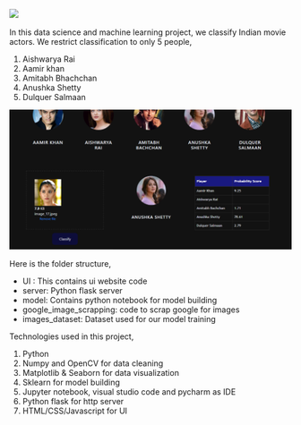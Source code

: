 ![](html.png)

In this data science and machine learning project, we classify Indian movie actors. We restrict classification to only 5 people,
1) Aishwarya Rai
2) Aamir khan
3) Amitabh Bhachchan
4) Anushka Shetty
5) Dulquer Salmaan

![](html2.png)


Here is the folder structure,
* UI : This contains ui website code 
* server: Python flask server
* model: Contains python notebook for model building
* google_image_scrapping: code to scrap google for images
* images_dataset: Dataset used for our model training

Technologies used in this project,
1. Python
2. Numpy and OpenCV for data cleaning
3. Matplotlib & Seaborn for data visualization
4. Sklearn for model building
5. Jupyter notebook, visual studio code and pycharm as IDE
6. Python flask for http server
7. HTML/CSS/Javascript for UI

